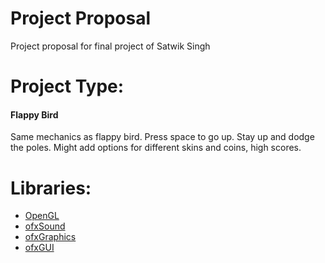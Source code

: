 # Project Proposal
Project proposal for final project of Satwik Singh

# Project Type:
#### Flappy Bird
Same mechanics as flappy bird. Press space to go up. Stay up and dodge the poles. Might add options for different skins and coins, high scores.
# Libraries:
* [OpenGL](http://openframeworks.cc/documentation/gl/)
* [ofxSound](http://openframeworks.cc/documentation/sound/)
* [ofxGraphics](http://openframeworks.cc/documentation/graphics/)
* [ofxGUI](http://openframeworks.cc/documentation/ofxGui/)
